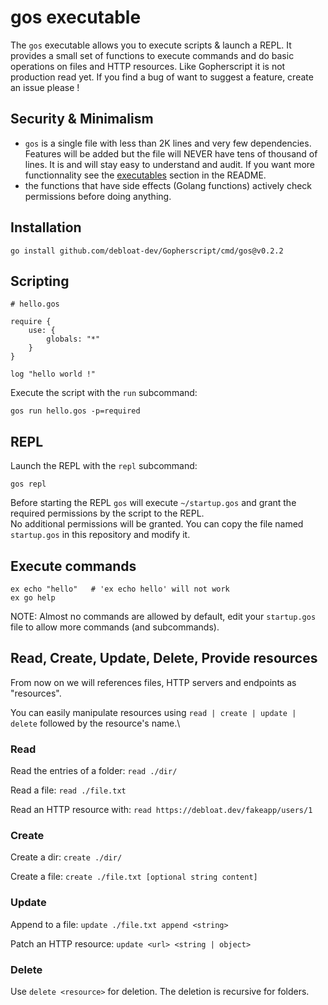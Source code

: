 # gos executable

The ``gos`` executable allows you to execute scripts & launch a REPL.
It provides a small set of functions to execute commands and do basic operations on files and HTTP resources.
Like Gopherscript it is not production read yet. If you find a bug of want to suggest a feature, create an issue please !

## Security & Minimalism

- ``gos`` is a single file with less than 2K lines and very few dependencies. Features will be added but the file will NEVER have tens of thousand of lines.
  It is and will stay easy to understand and audit. If you want more functionnality see the [executables](./README.md##executables) section in the README.
- the functions that have side effects (Golang functions) actively check permissions before doing anything.


## Installation

```
go install github.com/debloat-dev/Gopherscript/cmd/gos@v0.2.2
```

## Scripting

```
# hello.gos

require {
    use: {
        globals: "*"
    }
}

log "hello world !"
```

Execute the script with the ``run`` subcommand:

```
gos run hello.gos -p=required
```

## REPL

Launch the REPL with the ``repl`` subcommand:
```
gos repl
```

Before starting the REPL ``gos`` will execute ``~/startup.gos`` and grant the required permissions by the script to the REPL.\
No additional permissions will be granted. You can copy the file named ``startup.gos`` in this repository and modify it.


## Execute commands

```
ex echo "hello"   # 'ex echo hello' will not work
ex go help
```

NOTE: Almost no commands are allowed by default, edit your ``startup.gos`` file to allow more commands (and subcommands).


## Read, Create, Update, Delete, Provide resources

From now on we will references files, HTTP servers and endpoints as "resources".

You can easily manipulate resources using ``read | create | update | delete`` followed by the resource's name.\


### Read

Read the entries of a folder: ``read ./dir/``

Read a file: ``read ./file.txt``

Read an HTTP resource with: ``read https://debloat.dev/fakeapp/users/1``

### Create

Create a dir: ``create ./dir/``

Create a file: ``create ./file.txt [optional string content]``

### Update

Append to a file: ``update ./file.txt append <string>``

Patch an HTTP resource: ``update <url> <string | object>``

### Delete

Use ``delete <resource>`` for deletion. The deletion is recursive for folders.
